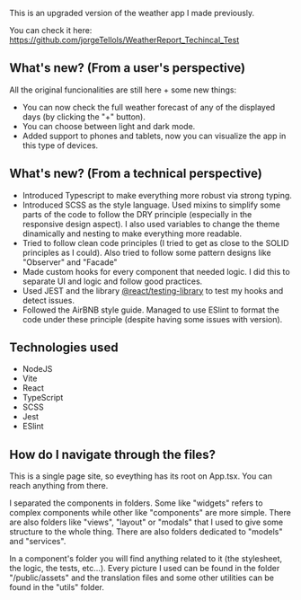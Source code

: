 
This is an upgraded version of the weather app I made previously.

You can check it here: https://github.com/jorgeTellols/WeatherReport_Techincal_Test

## What's new? (From a user's perspective)

All the original funcionalities are still here + some new things:

- You can now check the full weather forecast of any of the displayed days (by clicking the "+" button).
- You can choose between light and dark mode.
- Added support to phones and tablets, now you can visualize the app in this type of devices.

## What's new? (From a technical perspective)

- Introduced Typescript to make everything more robust via strong typing.
- Introduced SCSS as the style language. Used mixins to simplify some parts of the code to follow the DRY principle (especially in the responsive design aspect). I also used variables to change the theme dinamically and nesting to make everything more readable.
- Tried to follow clean code principles (I tried to get as close to the SOLID principles as I could). Also tried to follow some pattern designs like "Observer" and "Facade"
- Made custom hooks for every component that needed logic. I did this to separate UI and logic and follow good practices.
- Used JEST and the library [@react/testing-library](https://github.com/testing-library/react-testing-library) to test my hooks and detect issues.
- Followed the AirBNB style guide. Managed to use ESlint to format the code under these principle (despite having some issues with version).

## Technologies used

- NodeJS
- Vite
- React 
- TypeScript
- SCSS
- Jest
- ESlint

## How do I navigate through the files?

This is a single page site, so eveything has its root on App.tsx. You can reach anything from there.

I separated the components in folders. Some like "widgets" refers to complex components while other like "components" are more simple. There are also folders like "views", "layout" or "modals" that I used to give some structure to the whole thing. There are also folders dedicated to "models" and "services". 

In a component's folder you will find anything related to it (the stylesheet, the logic, the tests, etc...). Every picture I used can be found in the folder "/public/assets" and the translation files and some other utilities can be found in the "utils" folder.



